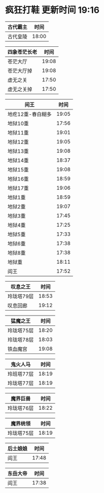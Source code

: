 # 疯狂打鞋 更新时间 19:16

| 古代霸主   | 时间    |
|--------|-------|
| 古代皇陵 | 18:00 |

| 四象苍茫长老   | 时间    |
|--------|-------|
| 苍茫大厅 | 19:08 |
| 苍茫大厅掉 | 19:08 |
| 虚无之关 | 17:50 |
| 虚无之关掉 | 17:50 |

| 间王   | 时间    |
|--------|-------|
| 地疙12重-春白糊多 | 19:05 |
| 地狱10重 | 17:56 |
| 地狱11重 | 19:01 |
| 地狱12重 | 19:05 |
| 地狱13重 | 19:08 |
| 地狱14重 | 18:37 |
| 地狱15重 | 19:08 |
| 地狱16重 | 18:59 |
| 地狱17重 | 19:06 |
| 地狱1重 | 18:59 |
| 地狱2重 | 19:07 |
| 地狱3重 | 17:45 |
| 地狱4重 | 17:25 |
| 地狱5重 | 17:33 |
| 地狱6重 | 17:38 |
| 地狱8重 | 17:38 |
| 地狱重 | 18:11 |
| 阎王 | 17:52 |

| 叹息之王   | 时间    |
|--------|-------|
| 玲珑塔79层 | 18:53 |
| 叹息回廊 | 19:12 |

| 猛魔之王   | 时间    |
|--------|-------|
| 玲珑塔75层 | 18:20 |
| 玲珑塔78层 | 18:03 |
| 铁血魔宫 | 19:08 |

| 鬼火人马   | 时间    |
|--------|-------|
| 玲班塔77层 | 18:19 |
| 玲珑塔77层 | 18:19 |

| 魔界巨兽   | 时间    |
|--------|-------|
| 玲珑塔76层 | 18:22 |

| 魔界统领   | 时间    |
|--------|-------|
| 玲珑塔75层 | 18:19 |

| 后土娘娘   | 时间    |
|--------|-------|
| 阎王 | 17:48 |

| 东岳大帝   | 时间    |
|--------|-------|
| 阎王 | 17:38 |